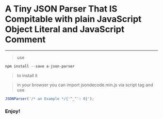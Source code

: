 # A Tiny JSON Parser That IS Compitable with plain JavaScript Object Literal and JavaScript Comment

------

> use 
```javascript
npm install --save a-json-parser
```
> to install it

> in your browser you can import jsondecode.min.js via script tag and use 
```javascript
JSONParser('/* an Example */{'^_^': 0}');
```

### Enjoy!
